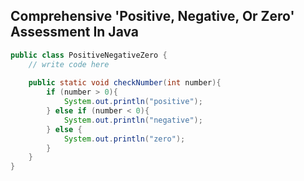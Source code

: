 ## Comprehensive 'Positive, Negative, Or Zero' Assessment In Java

```java
public class PositiveNegativeZero {
    // write code here
    
    public static void checkNumber(int number){
        if (number > 0){
            System.out.println("positive");
        } else if (number < 0){
            System.out.println("negative");
        } else {
            System.out.println("zero");
        }
    }
}
```